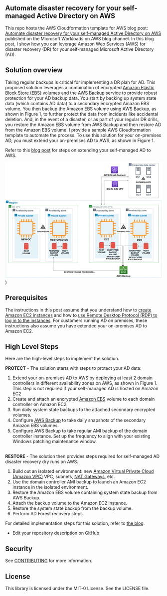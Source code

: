 ## Automate disaster recovery for your self-managed Active Directory on AWS

This repo hosts the AWS Cloudformation template for AWS blog post: [Automate disaster recovery for your self-managed Active Directory on AWS](https://aws.amazon.com/blogs/modernizing-with-aws/automate-disaster-recovery-for-your-self-managed-active-directory-on-aws/) published on the Microsoft Workloads on AWS blog channel. In this blog post, I show how you can leverage Amazon Web Services (AWS) for disaster recovery (DR) for your self-managed Microsoft Active Directory (AD).


## Solution overview
Taking regular backups is critical for implementing a DR plan for AD. This proposed solution leverages a combination of encrypted [Amazon Elastic Block Store (EBS)](https://docs.aws.amazon.com/AWSEC2/latest/UserGuide/AmazonEBS.html) volumes and the [AWS Backup](https://aws.amazon.com/backup/) service to provide robust protection for your AD backup data. You start by backing up system state data (which contains AD data) to a secondary encrypted Amazon EBS volume. You then backup the Amazon EBS volume using AWS Backup, as shown in Figure 1, to further protect the data from incidents like accidental deletion. And, in the event of a disaster, or as part of your regular DR drills, you restore the Amazon EBS volume from AWS Backup and then restore AD from the Amazon EBS volume. I provide a sample AWS Cloudformation template to automate the process. To use this solution for your on-premises AD, you must extend your on-premises AD to AWS, as shown in Figure 1.

Refer to this [blog post](https://aws.amazon.com/blogs/security/securely-extend-and-access-on-premises-active-directory-domain-controllers-in-aws/) for steps on extending your self-managed AD to AWS.


![Solution Architecture](https://github.com/aws-samples/automate-disaster-recovery-for-self-managed-active-directory-on-aws/blob/main/Images/Figure1%20-%20Solution-Architecture.png))

## Prerequisites
The instructions in this post assume that you understand how to [create Amazon EC2 instances](http://docs.aws.amazon.com/AWSEC2/latest/WindowsGuide/EC2_GetStarted.html) and how to [use Remote Desktop Protocol (RDP) to log in to the instances](http://docs.aws.amazon.com/AWSEC2/latest/WindowsGuide/connecting_to_windows_instance.html). For customers running AD on premises, these instructions also assume you have extended your on-premises AD to Amazon EC2. 

## High Level Steps
Here are the high-level steps to implement the solution.

**PROTECT** - The solution starts with steps to protect your AD data:

1.  Extend your on-premises AD to AWS by deploying at least 2 domain controllers in different availability zones on AWS, as shown in Figure 1. This step is not required if your self-managed AD is hosted on Amazon EC2
2. Create and attach an encrypted [Amazon EBS](https://docs.aws.amazon.com/AWSEC2/latest/UserGuide/AmazonEBS.html) volume to each domain controller on Amazon EC2.
3. Run daily system state backups to the attached secondary encrypted volumes.
4. Configure [AWS Backup](https://docs.aws.amazon.com/aws-backup/latest/devguide/whatisbackup.html) to take daily snapshots of the secondary Amazon EBS volumes.
5. Configure AWS Backup to take regular AMI backup of the domain controller instance. Set up the frequency to align with your existing Windows patching maintenance window.

\
**RESTORE** - The solution then provides steps required for self-managed AD disaster recovery dry runs on AWS.
1. Build out an isolated environment: new [Amazon Virtual Private Cloud (Amazon VPC)](https://docs.aws.amazon.com/vpc/latest/userguide/what-is-amazon-vpc.html) VPC, subnets, [NAT Gateways](https://docs.aws.amazon.com/vpc/latest/userguide/vpc-nat-gateway.html), etc.
2. Use the domain controller AMI backup to launch an Amazon EC2 instance in the isolated environment.
3. Restore the Amazon EBS volume containing system state backup from AWS Backup.
4. Attach the backup volume to the Amazon EC2 instance.
5. Restore the system state backup from the backup volume.
6. Perform AD Forest recovery steps.

For detailed implementation steps for this solution, refer to [the blog](https://aws.amazon.com/blogs/modernizing-with-aws/automate-disaster-recovery-for-your-self-managed-active-directory-on-aws/).




* Edit your repository description on GitHub

## Security

See [CONTRIBUTING](CONTRIBUTING.md#security-issue-notifications) for more information.

## License

This library is licensed under the MIT-0 License. See the LICENSE file.

